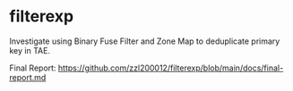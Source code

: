 # filterexp
Investigate using Binary Fuse Filter and Zone Map to deduplicate primary key in TAE.

Final Report: https://github.com/zzl200012/filterexp/blob/main/docs/final-report.md
